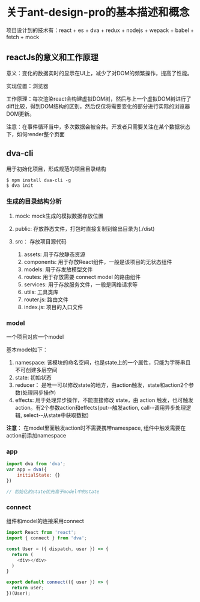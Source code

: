 # 关于ant-design-pro的基本描述和概念

项目设计到的技术有：react + es + dva + redux + nodejs + wepack + babel + fetch + mock

## reactJs的意义和工作原理

意义：变化的数据实时的显示在UI上，减少了对DOM的频繁操作，提高了性能。

实现位置：浏览器

工作原理：每次渲染react会构建虚拟DOM树，然后与上一个虚拟DOM树进行了diff比较，得到DOM结构的区别，然后仅仅将需要变化的部分进行实际的浏览器DOM更新。

注意：在事件循环当中，多次数据会被合并。开发者只需要关注在某个数据状态下，如何render整个页面


## dva-cli

用于初始化项目，形成规范的项目目录结构

```
$ npm install dva-cli -g
$ dva init
```

### 生成的目录结构分析

1. mock: mock生成的模拟数据存放位置
2. public: 存放静态文件，打包时直接复制到输出目录为(./dist)
3. src： 存放项目源代码

    1. assets: 用于存放静态资源
    2. components: 用于存放React组件，一般是该项目的无状态组件
    3. models: 用于存发放模型文件
    4. routes: 用于存放需要 connect model 的路由组件
    5. services: 用于存放服务文件，一般是网络请求等
    6. utils: 工具类库
    7. router.js: 路由文件
    8. index.js: 项目的入口文件
 
### model

一个项目对应一个model

基本model如下：

1. namespace: 该模块的命名空间，也是state上的一个属性，只能为字符串且不可创建多层空间
2. state: 初始状态
3. reducer： 是唯一可以修改state的地方，由action触发，state和action2个参数(处理同步操作)
4. effects: 用于处理异步操作，不能直接修改 state，由 action 触发，也可触发 action。有2个参数action和effects(put--触发action, call--调用异步处理逻辑, select--从state中获取数据)


**注意**： 在model里面触发action时不需要携带namespace, 组件中触发需要在action前添加namespace

### app

```js
import dva from 'dva';
var app = dva({
    initialState: {}
})

// 初始化的state优先高于model中的state
```

### connect

组件和model的连接采用connect

```js
import React from 'react';
import { connect } from 'dva';

const User = ({ dispatch, user }) => {
  return (
    <div></div>
  )
}

export default connect(({ user }) => {
  return user;
})(User);

```

